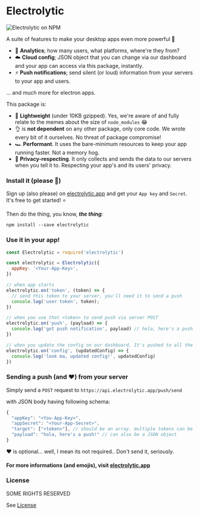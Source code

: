 # Electrolytic

![Electrolytic on NPM](https://img.shields.io/npm/v/electrolytic?color=green&label=Electrolytic%20on%20NPM&logo=Electrolytic%20on%20NPM&style=for-the-badge)

A suite of features to make your desktop apps even more powerful 💪

- 🔎 **Analytics**; how many users, what platforms, where're they from?
- ☁️ **Cloud config**; JSON object that you can change via our dashboard and your app can access via this package, instantly.
- ⚡️ **Push notifications**; send silent (or loud) information from your servers to your app and users.

... and much more for electron apps.

This package is:

- 🚀 **Lightweight** (under 10KB gzipped). Yes, we're aware of and fully relate to the memes about the size of `node_modules` 😂
- 👌 is **not dependent** on any other package, only core code. We wrote every bit of it ourselves. No threat of package compromise!
- 🏎 **Performant**. It uses the bare-minimum resources to keep your app running faster. Not a memory hog.
- 🔐 **Privacy-respecting**. It only collects and sends the data to our servers when you tell it to. Respecting your app's and its users' privacy.

### Install it (please 🙏)

Sign up (also please) on [electrolytic.app](https://electrolytic.app) and get your `App key` and `Secret`. It's free to get started! ⭐️

Then do the thing, you know, ***the thing***:

```shell
npm install --save electrolytic
```

### Use it in your app!

```javascript
const Electrolytic = require('electrolytic')

const electrolytic = Electrolytic({
  appKey: '<Your-App-Key>',
})

// when app starts
electrolytic.on('token', (token) => {
  // send this token to your server, you'll need it to send a push
  console.log('user token', token);
})

// when you use that <token> to send push via server POST
electrolytic.on('push', (payload) => {
  console.log('got push notification', payload) // hola, here's a push!
})

// when you update the config on our dashboard. It's pushed to all the apps in realtime 🙀
electrolytic.on('config', (updatedConfig) => {
  console.log('look ma, updated config!', updatedConfig)
})
```

### Sending a push (and ❤️) from your server

Simply send a `POST` request to `https://api.electrolytic.app/push/send`

with JSON body having following schema:

```javascript
{
  "appKey": "<You-App-Key>",
  "appSecret": "<Your-App-Secret>",
  "target": ["<token>"], // should be an array. multiple tokens can be used to send the same push to all of them.
  "payload": "hola, here's a push!" // can also be a JSON object
}
```

❤️ is optional... well, I mean its not required.. Don't send it, seriously.

#### For more informations (and emojis), visit [electrolytic.app](https://electrolytic.app)
### License

SOME RIGHTS RESERVED

See [License](https://github.com/electrolytic/electrolytic/blob/master/LICENSE.md)
